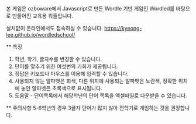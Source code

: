 본 게임은 ozboware에서 Javascript로 만든 Wordle 기반 게임인 Wordled를 바탕으로 만들어진 교육용 워들입니다.

설치없이 온라인에서도 접속하실 수 있습니다. 
https://kyeong-lee.github.io/wordledschool/



** 특징
1. 학년, 학기, 글자수를 변경할 수 있습니다. 
2. 단어를 맞추기 위한 여섯번의 기회가 제공됩니다.
3. 정답은 키보드나 마우스를 이용해 입력할 수 있습니다.
4. 사용되지 않는 알파벳은 회색, 다른 위치에 사용되는 알파벳은 노란색, 정확한 위치에 놓인 알파벳은 초록색으로 표시됩니다.
5. 도움말 - 단어목록에서 해당학년의 단어 목록을 엑셀파일로 다운받을 수 있습니다.



** 주의사항
5-6학년의 경우 3글자 단어가 많지 않아 전학기로 게임하는 것을 권장합니다.
